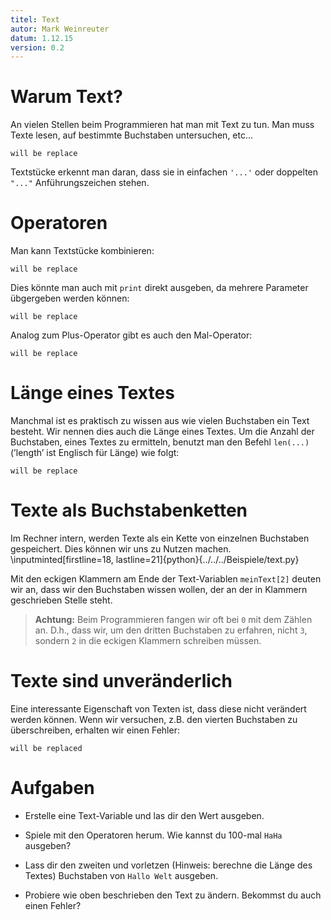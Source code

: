 ```yaml
---
titel: Text
autor: Mark Weinreuter
datum: 1.12.15
version: 0.2
---
```


Warum Text?
===========

An vielen Stellen beim Programmieren hat man mit Text zu tun. Man muss
Texte lesen, auf bestimmte Buchstaben untersuchen, etc...
``` {.python firstline=1 lastline=3 include=../../../Beispiele/text.py}
will be replace
```

Textstücke erkennt man daran, dass sie in einfachen `'...'` oder doppelten `"..."`
Anführungszeichen stehen.


Operatoren
==========

Man kann Textstücke kombinieren:
``` {.python firstline=5 lastline=7 include=../../../Beispiele/text.py}
will be replace
```

Dies könnte man auch mit `print` direkt
ausgeben, da mehrere Parameter übgergeben werden können:
``` {.python firstline=9, lastline=10 include=../../../Beispiele/text.py}
will be replace
```

Analog zum Plus-Operator gibt es auch den Mal-Operator:
``` {.python firstline=12 lastline=13 include=../../../Beispiele/text.py}
will be replace
```

Länge eines Textes
==================

Manchmal ist es praktisch zu wissen aus wie vielen Buchstaben ein Text
besteht. Wir nennen dies auch die Länge eines Textes. Um die Anzahl der
Buchstaben, eines Textes zu ermitteln, benutzt man den Befehl `len(...)` (’length’
ist Englisch für Länge) wie folgt:
``` {.python firstline=15 lastline=16 include=../../../Beispiele/text.py}
will be replace
```


Texte als Buchstabenketten
==========================

Im Rechner intern, werden Texte als ein Kette von einzelnen Buchstaben
gespeichert. Dies können wir uns zu Nutzen machen.
\inputminted[firstline=18, lastline=21]{python}{../../../Beispiele/text.py}

Mit den eckigen Klammern am Ende der Text-Variablen `meinText[2]` deuten wir an, dass
wir den Buchstaben wissen wollen, der an der in Klammern geschrieben
Stelle steht.

> **Achtung:** Beim Programmieren fangen wir oft bei `0` mit dem Zählen an.
> D.h., dass wir, um den dritten Buchstaben zu erfahren, nicht `3`, sondern `2` in
> die eckigen Klammern schreiben müssen.


Texte sind unveränderlich
=========================

Eine interessante Eigenschaft von Texten ist, dass diese nicht verändert
werden können. Wenn wir versuchen, z.B. den vierten Buchstaben zu
überschreiben, erhalten wir einen Fehler:
``` {.python firstline=22 lastline=23 include=../../../Beispiele/text.py}
will be replaced
```


Aufgaben
========

-   Erstelle eine Text-Variable und las dir den Wert ausgeben.

-   Spiele mit den Operatoren herum. Wie kannst du 100-mal `HaHa` ausgeben?

-   Lass dir den zweiten und vorletzen (Hinweis: berechne die Länge
    des Textes) Buchstaben von `Hallo Welt` ausgeben.

-   Probiere wie oben beschrieben den Text zu ändern. Bekommst du auch
    einen Fehler?
